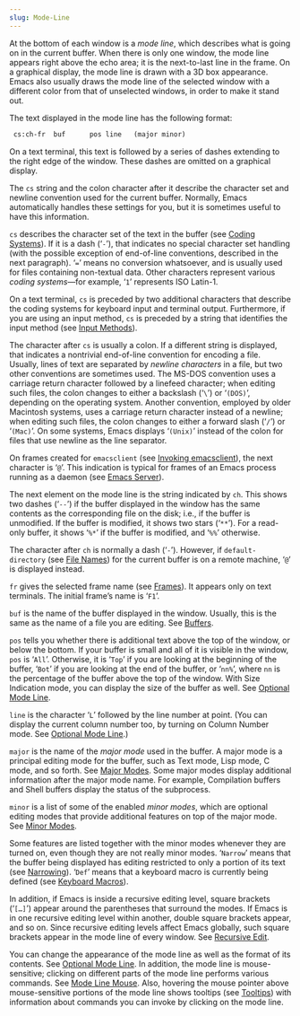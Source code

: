 ```yaml
---
slug: Mode-Line
---
```


At the bottom of each window is a *mode line*, which describes what is going on in the current buffer. When there is only one window, the mode line appears right above the echo area; it is the next-to-last line in the frame. On a graphical display, the mode line is drawn with a 3D box appearance. Emacs also usually draws the mode line of the selected window with a different color from that of unselected windows, in order to make it stand out.

The text displayed in the mode line has the following format:

```lisp
 cs:ch-fr  buf      pos line   (major minor)
```

On a text terminal, this text is followed by a series of dashes extending to the right edge of the window. These dashes are omitted on a graphical display.

The `cs` string and the colon character after it describe the character set and newline convention used for the current buffer. Normally, Emacs automatically handles these settings for you, but it is sometimes useful to have this information.

`cs` describes the character set of the text in the buffer (see [Coding Systems](/docs/emacs/Coding-Systems)). If it is a dash (‘`-`’), that indicates no special character set handling (with the possible exception of end-of-line conventions, described in the next paragraph). ‘`=`’ means no conversion whatsoever, and is usually used for files containing non-textual data. Other characters represent various *coding systems*—for example, ‘`1`’ represents ISO Latin-1.

On a text terminal, `cs` is preceded by two additional characters that describe the coding systems for keyboard input and terminal output. Furthermore, if you are using an input method, `cs` is preceded by a string that identifies the input method (see [Input Methods](/docs/emacs/Input-Methods)).

The character after `cs` is usually a colon. If a different string is displayed, that indicates a nontrivial end-of-line convention for encoding a file. Usually, lines of text are separated by *newline characters* in a file, but two other conventions are sometimes used. The MS-DOS convention uses a carriage return character followed by a linefeed character; when editing such files, the colon changes to either a backslash (‘`\`’) or ‘`(DOS)`’, depending on the operating system. Another convention, employed by older Macintosh systems, uses a carriage return character instead of a newline; when editing such files, the colon changes to either a forward slash (‘`/`’) or ‘`(Mac)`’. On some systems, Emacs displays ‘`(Unix)`’ instead of the colon for files that use newline as the line separator.

On frames created for `emacsclient` (see [Invoking emacsclient](/docs/emacs/Invoking-emacsclient)), the next character is ‘`@`’. This indication is typical for frames of an Emacs process running as a daemon (see [Emacs Server](/docs/emacs/Emacs-Server)).

The next element on the mode line is the string indicated by `ch`. This shows two dashes (‘`--`’) if the buffer displayed in the window has the same contents as the corresponding file on the disk; i.e., if the buffer is unmodified. If the buffer is modified, it shows two stars (‘`**`’). For a read-only buffer, it shows ‘`%*`’ if the buffer is modified, and ‘`%%`’ otherwise.

The character after `ch` is normally a dash (‘`-`’). However, if `default-directory` (see [File Names](/docs/emacs/File-Names)) for the current buffer is on a remote machine, ‘`@`’ is displayed instead.

`fr` gives the selected frame name (see [Frames](/docs/emacs/Frames)). It appears only on text terminals. The initial frame’s name is ‘`F1`’.

`buf` is the name of the buffer displayed in the window. Usually, this is the same as the name of a file you are editing. See [Buffers](/docs/emacs/Buffers).

`pos` tells you whether there is additional text above the top of the window, or below the bottom. If your buffer is small and all of it is visible in the window, `pos` is ‘`All`’. Otherwise, it is ‘`Top`’ if you are looking at the beginning of the buffer, ‘`Bot`’ if you are looking at the end of the buffer, or ‘`nn%`’, where `nn` is the percentage of the buffer above the top of the window. With Size Indication mode, you can display the size of the buffer as well. See [Optional Mode Line](/docs/emacs/Optional-Mode-Line).

`line` is the character ‘`L`’ followed by the line number at point. (You can display the current column number too, by turning on Column Number mode. See [Optional Mode Line](/docs/emacs/Optional-Mode-Line).)

`major` is the name of the *major mode* used in the buffer. A major mode is a principal editing mode for the buffer, such as Text mode, Lisp mode, C mode, and so forth. See [Major Modes](/docs/emacs/Major-Modes). Some major modes display additional information after the major mode name. For example, Compilation buffers and Shell buffers display the status of the subprocess.

`minor` is a list of some of the enabled *minor modes*, which are optional editing modes that provide additional features on top of the major mode. See [Minor Modes](/docs/emacs/Minor-Modes).

Some features are listed together with the minor modes whenever they are turned on, even though they are not really minor modes. ‘`Narrow`’ means that the buffer being displayed has editing restricted to only a portion of its text (see [Narrowing](/docs/emacs/Narrowing)). ‘`Def`’ means that a keyboard macro is currently being defined (see [Keyboard Macros](/docs/emacs/Keyboard-Macros)).

In addition, if Emacs is inside a recursive editing level, square brackets (‘`[…]`’) appear around the parentheses that surround the modes. If Emacs is in one recursive editing level within another, double square brackets appear, and so on. Since recursive editing levels affect Emacs globally, such square brackets appear in the mode line of every window. See [Recursive Edit](/docs/emacs/Recursive-Edit).

You can change the appearance of the mode line as well as the format of its contents. See [Optional Mode Line](/docs/emacs/Optional-Mode-Line). In addition, the mode line is mouse-sensitive; clicking on different parts of the mode line performs various commands. See [Mode Line Mouse](/docs/emacs/Mode-Line-Mouse). Also, hovering the mouse pointer above mouse-sensitive portions of the mode line shows tooltips (see [Tooltips](/docs/emacs/Tooltips)) with information about commands you can invoke by clicking on the mode line.
